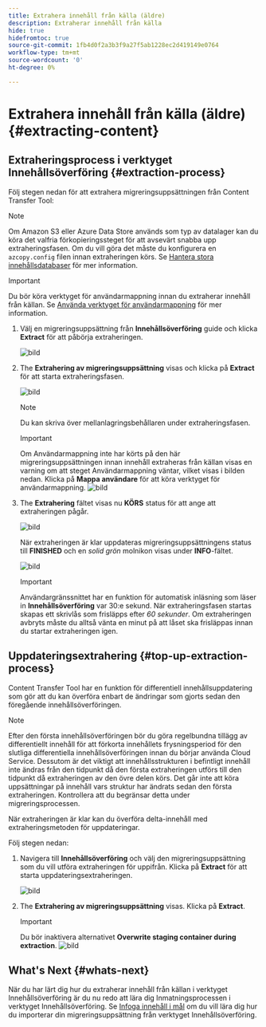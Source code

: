 ```yaml
---
title: Extrahera innehåll från källa (äldre)
description: Extraherar innehåll från källa
hide: true
hidefromtoc: true
source-git-commit: 1fb4d0f2a3b3f9a27f5ab1228ec2d419149e0764
workflow-type: tm+mt
source-wordcount: '0'
ht-degree: 0%

---
```


# Extrahera innehåll från källa (äldre) {#extracting-content}

## Extraheringsprocess i verktyget Innehållsöverföring {#extraction-process}

Följ stegen nedan för att extrahera migreringsuppsättningen från Content Transfer Tool:
>[!NOTE]
>Om Amazon S3 eller Azure Data Store används som typ av datalager kan du köra det valfria förkopieringssteget för att avsevärt snabba upp extraheringsfasen. Om du vill göra det måste du konfigurera en `azcopy.config` filen innan extraheringen körs. Se [Hantera stora innehållsdatabaser](https://experienceleague.adobe.com/docs/experience-manager-cloud-service/moving/cloud-migration/content-transfer-tool/handling-large-content-repositories.html?lang=en) för mer information.

>[!IMPORTANT]
>Du bör köra verktyget för användarmappning innan du extraherar innehåll från källan. Se [Använda verktyget för användarmappning](https://experienceleague.adobe.com/docs/experience-manager-cloud-service/moving/cloud-migration/content-transfer-tool/user-mapping-tool/using-user-mapping-tool.html?lang=en) för mer information.

1. Välj en migreringsuppsättning från **Innehållsöverföring** guide och klicka **Extract** för att påbörja extraheringen.

   ![bild](/help/journey-migration/content-transfer-tool/assets-ctt/extraction-01.png)

1. The **Extrahering av migreringsuppsättning** visas och klicka på **Extract** för att starta extraheringsfasen.

   ![bild](/help/journey-migration/content-transfer-tool/assets-ctt/extraction-02.png)

   >[!NOTE]
   >Du kan skriva över mellanlagringsbehållaren under extraheringsfasen.

   >[!IMPORTANT]
   >Om Användarmappning inte har körts på den här migreringsuppsättningen innan innehåll extraheras från källan visas en varning om att steget Användarmappning väntar, vilket visas i bilden nedan. Klicka på **Mappa användare** för att köra verktyget för användarmappning.
   >![bild](/help/journey-migration/content-transfer-tool/assets-ctt/user-mapping-extract.png)

1. The **Extrahering** fältet visas nu **KÖRS** status för att ange att extraheringen pågår.

   ![bild](/help/journey-migration/content-transfer-tool/assets-ctt/extraction-03.png)

   När extraheringen är klar uppdateras migreringsuppsättningens status till **FINISHED** och en *solid grön* molnikon visas under **INFO**-fältet.

   ![bild](/help/journey-migration/content-transfer-tool/assets-ctt/extraction-04.png)

   >[!IMPORTANT]
   >Användargränssnittet har en funktion för automatisk inläsning som läser in **Innehållsöverföring** var 30:e sekund.
   >När extraheringsfasen startas skapas ett skrivlås som frisläpps efter *60 sekunder*. Om extraheringen avbryts måste du alltså vänta en minut på att låset ska frisläppas innan du startar extraheringen igen.

## Uppdateringsextrahering {#top-up-extraction-process}

Content Transfer Tool har en funktion för differentiell innehållsuppdatering som gör att du kan överföra enbart de ändringar som gjorts sedan den föregående innehållsöverföringen.

>[!NOTE]
>Efter den första innehållsöverföringen bör du göra regelbundna tillägg av differentiellt innehåll för att förkorta innehållets frysningsperiod för den slutliga differentiella innehållsöverföringen innan du börjar använda Cloud Service.
>Dessutom är det viktigt att innehållsstrukturen i befintligt innehåll inte ändras från den tidpunkt då den första extraheringen utförs till den tidpunkt då extraheringen av den övre delen körs. Det går inte att köra uppsättningar på innehåll vars struktur har ändrats sedan den första extraheringen. Kontrollera att du begränsar detta under migreringsprocessen.

När extraheringen är klar kan du överföra delta-innehåll med extraheringsmetoden för uppdateringar.

Följ stegen nedan:

1. Navigera till **Innehållsöverföring** och välj den migreringsuppsättning som du vill utföra extraheringen för uppifrån. Klicka på **Extract** för att starta uppdateringsextraheringen.

   ![bild](/help/journey-migration/content-transfer-tool/assets-ctt/extraction-05.png)

1. The **Extrahering av migreringsuppsättning** visas. Klicka på **Extract**.

   >[!IMPORTANT]
   >Du bör inaktivera alternativet **Overwrite staging container during extraction**.
   >![bild](/help/journey-migration/content-transfer-tool/assets-ctt/extraction-06.png)


## What&#39;s Next {#whats-next}

När du har lärt dig hur du extraherar innehåll från källan i verktyget Innehållsöverföring är du nu redo att lära dig Inmatningsprocessen i verktyget Innehållsöverföring. Se [Infoga innehåll i mål](/help/journey-migration/content-transfer-tool/using-content-transfer-tool/ingesting-content.md) om du vill lära dig hur du importerar din migreringsuppsättning från verktyget Innehållsöverföring.
